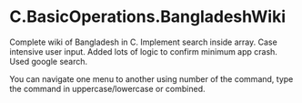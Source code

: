# C.BasicOperations.BangladeshWiki

Complete wiki of Bangladesh in C. Implement search inside array. Case intensive user input. Added lots of logic to confirm minimum app crash. Used google search.

You can navigate one menu to another using number of the command, type the command in uppercase/lowercase or combined.
